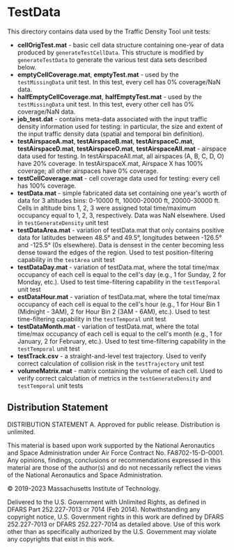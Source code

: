 # TestData

This directory contains data used by the Traffic Density Tool unit tests:

* **cellOrigTest.mat** - basic cell data structure containing one-year of data produced by `generateTestCellData`. This structure is modified by `generateTestData` to generate the various test data sets described below.
* **emptyCellCoverage.mat**, **emptyTest.mat** - used by the `testMissingData` unit test. In this test, every cell has 0% coverage/NaN data.
* **halfEmptyCellCoverage.mat**, **halfEmptyTest.mat** - used by the `testMissingData` unit test. In this test, every other cell has 0% coverage/NaN data.
* **job_test.dat** - contains meta-data associated with the input traffic density information used for testing: in particular, the size and extent of the input traffic density data (spatial and temporal bin definition).
* **testAirspaceA.mat**, **testAirspaceB.mat**, **testAirspaceC.mat**, **testAirspaceD.mat**, **testAirspaceO.mat**, **testAirspaceAll.mat** - airspace data used for testing. In testAirspaceAll.mat, all airspaces (A, B, C, D, O) have 20% coverage. In testAirspaceX.mat, Airspace X has 100% coverage; all other airspaces have 0% coverage.
* **testCellCoverage.mat** - cell coverage data used for testing: every cell has 100% coverage.
* **testData.mat** - simple fabricated data set containing one year's worth of data for 3 altitudes bins: 0-10000 ft, 10000-20000 ft, 20000-30000 ft. Cells in altitude bins 1, 2, 3 were assigned total time/maximum occupancy equal to 1, 2, 3, respectively. Data was NaN elsewhere. Used in `testGenerateDensity` unit test
* **testDataArea.mat** - variation of testData.mat that only contains positive data for latitudes between 48.5° and 49.5°, longitudes between -126.5° and -125.5° (0s elsewhere). Data is densest in the center becoming less dense toward the edges of the region. Used to test position-filtering capability in the `testArea` unit test
* **testDataDay.mat** - variation of testData.mat, where the total time/max occupancy of each cell is equal to the cell's day (e.g., 1 for Sunday, 2 for Monday, etc.). Used to test time-filtering capability in the `testTemporal` unit test
* **estDataHour.mat** - variation of testData.mat, where the total time/max occupancy of each cell is equal to the cell's hour (e.g., 1 for Hour Bin 1 (Midnight - 3AM), 2 for Hour Bin 2 (3AM - 6AM), etc.). Used to test time-filtering capability in the `testTemporal` unit test
* **testDataMonth.mat** - variation of testData.mat, where the total time/max occupancy of each cell is equal to the cell's month (e.g., 1 for January, 2 for February, etc.). Used to test time-filtering capability in the `testTemporal` unit test
* **testTrack.csv** - a straight-and-level test trajectory. Used to verify correct calculation of collision risk in the `testTrajectory` unit test
* **volumeMatrix.mat** - matrix containing the volume of each cell. Used to verify correct calculation of metrics in the `testGenerateDensity` and `testTemporal` unit tests

## <a name="diststatement"></a> Distribution Statement
DISTRIBUTION STATEMENT A. Approved for public release. Distribution is unlimited.

This material is based upon work supported by the National Aeronautics and Space Administration under Air Force Contract No. FA8702-15-D-0001. Any opinions, findings, conclusions or recommendations expressed in this material are those of the author(s) and do not necessarily reflect the views of the National Aeronautics and Space Administration.

© 2019-2023 Massachusetts Institute of Technology.

Delivered to the U.S. Government with Unlimited Rights, as defined in DFARS Part 252.227-7013 or 7014 (Feb 2014). Notwithstanding any copyright notice, U.S. Government rights in this work are defined by DFARS 252.227-7013 or DFARS 252.227-7014 as detailed above. Use of this work other than as specifically authorized by the U.S. Government may violate any copyrights that exist in this work.
